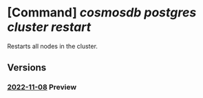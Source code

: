 # [Command] _cosmosdb postgres cluster restart_

Restarts all nodes in the cluster.

## Versions

### [2022-11-08](/Resources/mgmt-plane/L3N1YnNjcmlwdGlvbnMve30vcmVzb3VyY2Vncm91cHMve30vcHJvdmlkZXJzL21pY3Jvc29mdC5kYmZvcnBvc3RncmVzcWwvc2VydmVyZ3JvdXBzdjIve30vcmVzdGFydA==/2022-11-08.xml) **Preview**

<!-- mgmt-plane /subscriptions/{}/resourcegroups/{}/providers/microsoft.dbforpostgresql/servergroupsv2/{}/restart 2022-11-08 -->
